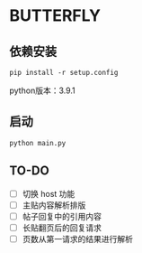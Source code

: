 # BUTTERFLY

## 依赖安装
`pip install -r setup.config`

python版本：3.9.1

## 启动
`python main.py`

## TO-DO 
- [ ] 切换 host 功能
- [ ] 主贴内容解析排版
- [ ] 帖子回复中的引用内容
- [ ] 长贴翻页后的回复请求
- [ ] 页数从第一请求的结果进行解析
